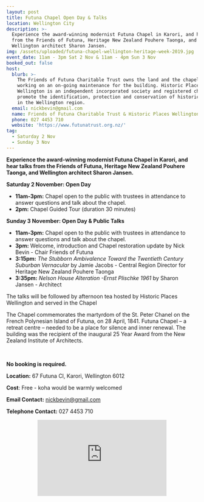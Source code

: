 ```yaml
---
layout: post
title: Futuna Chapel Open Day & Talks
location: Wellington City
description: >-
  Experience the award-winning modernist Futuna Chapel in Karori, and hear talks
  from the Friends of Futuna, Heritage New Zealand Pouhere Taonga, and
  Wellington architect Sharon Jansen. 
img: /assets/uploaded/futuna-chapel-wellington-heritage-week-2019.jpg
event_date: 11am - 3pm Sat 2 Nov & 11am - 4pm Sun 3 Nov
booked_out: false
host:
  blurb: >-
    The Friends of Futuna Charitable Trust owns the land and the chapel and is
    working on an on-going maintenance for the building. Historic Places
    Wellington is an independent incorporated society and registered charity who
    promote the identification, protection and conservation of historic places
    in the Wellington region.
  email: nickbevin@gmail.com
  name: Friends of Futuna Charitable Trust & Historic Places Wellington
  phone: 027 4453 710
  website: 'https://www.futunatrust.org.nz/'
tag:
  - Saturday 2 Nov
  - Sunday 3 Nov
---
```

**Experience the award-winning modernist Futuna Chapel in Karori, and hear talks from the Friends of Futuna, Heritage New Zealand Pouhere Taonga, and Wellington architect Sharon Jansen.** 

**Saturday 2 November: Open Day**

* **11am-3pm:** Chapel open to the public with trustees in attendance to answer questions and talk about the chapel. 
* **2pm:** Chapel Guided Tour (duration 30 minutes)

**Sunday 3 November: Open Day & Public Talks**

* **11am-3pm:** Chapel open to the public with trustees in attendance to answer questions and talk about the chapel.
* **3pm:** Welcome, introduction and Chapel restoration update by Nick Bevin  - Chair Friends of Futuna 
* **3:15pm:** _The Stubborn Ambivalence Toward the Twentieth Century Suburban Vernacular_ by Jamie Jacobs - Central Region Director for Heritage New Zealand Pouhere Taonga
* **3:35pm:** _Nelson House Alteration -Ernst Plischke 1961_ by Sharon Jansen - Architect 

The talks will be followed by afternoon tea hosted by Historic Places Wellington and served in the Chapel

The Chapel commemorates the martyrdom of the St. Peter Chanel on the French Polynesian Island of Futuna, on 28 April, 1841. Futuna Chapel – a retreat centre – needed to be a place for silence and inner renewal. The building was the recipient of the inaugural 25 Year Award from the New Zealand Institute of Architects. 

<br>

**No booking is required.**

**Location:** 67 Futuna Cl, Karori, Wellington 6012

**Cost**: Free - koha would be warmly welcomed

**Email Contact:** nickbevin@gmail.com

**Telephone Contact:** 027 4453 710

<center><iframe src="https://www.facebook.com/plugins/page.php?href=https%3A%2F%2Fwww.facebook.com%2FFutunaChapel%2F&tabs=header&width=340&height=200&small_header=false&adapt_container_width=true&hide_cover=false&show_facepile=false&appId" width="340" height="200" style="border:none;overflow:hidden" scrolling="no" frameborder="0" allowTransparency="true" allow="encrypted-media"></iframe></center>

